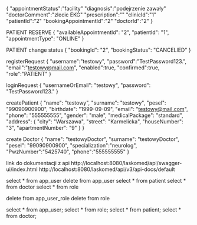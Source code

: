{
 "appointmentStatus":"facility"
 "diagnosis":"podejrzenie zawały"
 "doctorComment":"zlecic EKG"
 "prescription":""
 "clinicId":"1"
 "patientId":"2"
 "bookingAppointmentId":"2"
 "doctorId":"2"
}

PATIENT RESERVE
{
"availableAppointmentId": "2",
"patientId": "1",
"appointmentType": "ONLINE"
}

PATIENT change status
{
"bookingId": "2",
"bookingStatus": "CANCELlED"
}

registerRequest
{
 "username":"testowy",
 "password":"TestPassword123.",
 "email":"testowy@mail.com",
 "enabled":true,
 "confirmed":true,
 "role":"PATIENT"
}

loginRequest
{
"usernameOrEmail": "testowy",
"password": "TestPassword123."
}

createPatient
{
"name": "testowy",
"surname": "testowy",
"pesel": "99090900900",
"birthdate": "1999-09-09",
"email": "testowy@mail.com",
"phone": "555555555",
"gender": "male",
"medicalPackage": "standard",
"address": {
      "city": "Warszawa",
      "street": "Karmelicka",
      "houseNumber": "3",
      "apartmentNumber": "9"
}
}

create Doctor
{
"name": "testowyDoctor",
"surname": "testowyDoctor",
"pesel": "99090900900",
"specialization":"neurolog",
"PwzNumber":"5425740",
"phone":"555555555"
}

link do dokumentacji z api
http://localhost:8080/laskomed/api/swagger-ui/index.html
http://localhost:8080/laskomed/api/v3/api-docs/default

select * from app_user
delete from app_user
select * from patient
select * from doctor
select * from role

delete from app_user_role
delete from role

select * from app_user;
select * from role;
select * from patient;
select * from doctor;